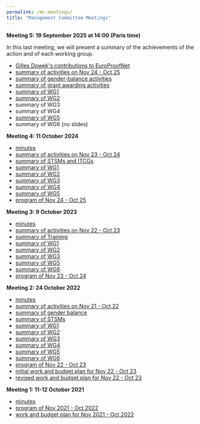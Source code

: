 ```yaml
---
permalink: /mc-meetings/
title: "Management Committee Meetings"
---
```


**Meeting 5: 19 September 2025 at 14:00 (Paris time)**

In this last meeting, we will present a summary of the achievements of the action and of each working group.

- [Gilles Dowek's contributions to EuroProofNet](MC/meeting5/gilles.pdf)
- [summary of activities on Nov 24 - Oct 25](MC/meeting5/summary.pdf)
- [summary of gender-balance activities](MC/meeting5/gender-balance.pdf)
- [summary of grant awarding activities](MC/meeting5/grants.pdf)
- [summary of WG1](MC/meeting5/wg1.pdf)
- [summary of WG2](MC/meeting5/wg2.pdf)
- summary of WG3
- summary of WG4
- [summary of WG5](MC/meeting5/wg5.pdf)
- summary of WG6 (no slides)

**Meeting 4: 11 October 2024**

- [minutes](MC/meeting4/minutes.md)
- [summary of activities on Nov 23 - Oct 24](MC/meeting4/summary.pdf)
- [summary of STSMs and ITCGs](MC/meeting4/grants.pdf)
- [summary of WG1](MC/meeting4/wg1.md)
- [summary of WG2](MC/meeting4/wg2.pdf)
- [summary of WG3](MC/meeting4/wg3.pdf)
- [summary of WG4](MC/meeting4/wg4.pdf)
- [summary of WG5](MC/meeting4/wg5.pdf)
- [program of Nov 24 - Oct 25](MC/meeting4/plan.pdf)

**Meeting 3: 9 October 2023**

- [minutes](MC/meeting3/minutes.pdf)
- [summary of activities on Nov 22 - Oct 23](MC/meeting3/summary.pdf)
- [summary of Training](MC/meeting3/training.pdf)
- [summary of WG1](MC/meeting3/wg1.md)
- [summary of WG2](MC/meeting3/wg2.pdf)
- [summary of WG3](MC/meeting3/wg3.pdf)
- [summary of WG5](MC/meeting3/wg5.pdf)
- [summary of WG6](MC/meeting3/wg6.pdf)
- [program of Nov 23 - Oct 24](MC/meeting3/plan.pdf)

**Meeting 2: 24 October 2022**

- [minutes](MC/meeting2/minutes.pdf)
- [summary of activities on Nov 21 - Oct 22](MC/meeting2/summary.pdf)
- [summary of gender balance](MC/meeting2/gender-balance.pdf)
- [summary of STSMs](MC/meeting2/stsm.pdf)
- [summary of WG1](../mc-meeting2-wg1)
- [summary of WG2](MC/meeting2/wg2.pdf)
- [summary of WG3](MC/meeting2/wg3.pdf)
- [summary of WG4](MC/meeting2/wg4.pdf)
- [summary of WG5](MC/meeting2/wg5.pdf)
- [summary of WG6](MC/meeting2/wg6.pdf)
- [program of Nov 22 - Oct 23](MC/meeting2/plan.pdf)
- [initial work and budget plan for Nov 22 - Oct 23](MC/meeting2/WBP-AGA-CA20111-2_14841.pdf)
- [revised work and budget plan for Nov 22 - Oct 23](MC/meeting2/WBP-AGA-CA20111-2_15839.pdf)

**Meeting 1: 11-12 October 2021**

- [minutes](MC/meeting1/minutes.pdf)
- [program of Nov 2021 - Oct 2022](/work-plan-1)
- [work and budget plan for Nov 2021 - Oct 2022](MC/meeting1/WBP-AGA-CA20111-1_14049.pdf)
